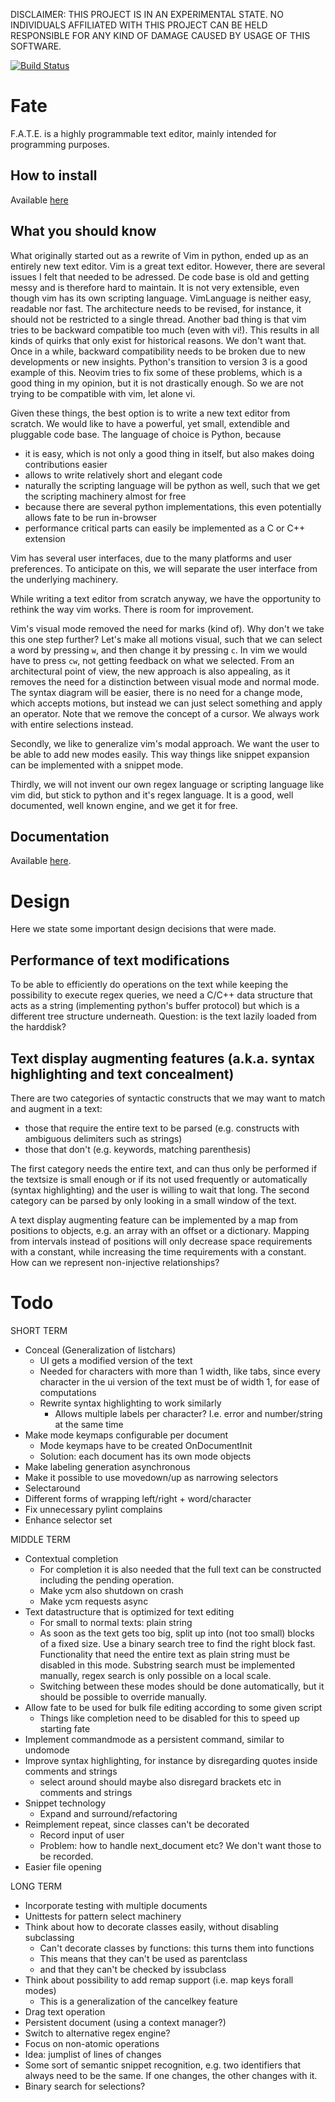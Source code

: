 DISCLAIMER:
THIS PROJECT IS IN AN EXPERIMENTAL STATE. NO INDIVIDUALS AFFILIATED WITH THIS PROJECT CAN BE
HELD RESPONSIBLE FOR ANY KIND OF DAMAGE CAUSED BY USAGE OF THIS SOFTWARE.

[![Build Status](https://travis-ci.org/Chiel92/fate.svg?branch=action-machinery-rewrite)](https://travis-ci.org/Chiel92/fate)

Fate
====
F.A.T.E. is a highly programmable text editor, mainly intended for programming purposes.

How to install
--------------
Available [here][fate-tui]

What you should know
--------------------
What originally started out as a rewrite of Vim in python, ended up as an entirely new text
editor.
Vim is a great text editor.
However, there are several issues I felt that needed to be adressed.
De code base is old and getting messy and is therefore hard to maintain.
It is not very extensible, even though vim has its own scripting language.
VimLanguage is neither easy, readable nor fast.
The architecture needs to be revised, for instance, it should not be restricted to a
single thread.
Another bad thing is that vim tries to be backward compatible too much (even with vi!).
This results in all kinds of quirks that only exist for historical reasons.
We don't want that. Once in a while, backward compatibility needs to be broken due to new
developments or new insights.
Python's transition to version 3 is a good example of this.
Neovim tries to fix some of these problems, which is a good thing in my opinion, but it is
not drastically enough.
So we are not trying to be compatible with vim, let alone vi.

Given these things, the best option is to write a new text editor from scratch.
We would like to have a powerful, yet small, extendible and pluggable code base.
The language of choice is Python, because

- it is easy, which is not only a good thing in itself, but also makes doing contributions easier
- allows to write relatively short and elegant code
- naturally the scripting language will be python as well, such that we get the scripting
  machinery almost for free
- because there are several python implementations, this even potentially allows fate to
  be run in-browser
- performance critical parts can easily be implemented as a C or C++ extension

Vim has several user interfaces, due to the many platforms and user preferences.  To
anticipate on this, we will separate the user interface from the underlying machinery.

While writing a text editor from scratch anyway, we have the opportunity to rethink the
way vim works.
There is room for improvement.

Vim's visual mode removed the need for marks (kind of).
Why don't we take this one step further?
Let's make all motions visual, such that we can select a word by pressing `w`, and then
change it by pressing `c`.
In vim we would have to press `cw`, not getting feedback on what we selected.
From an architectural point of view, the new approach is also appealing, as it removes the
need for a distinction between visual mode and normal mode.
The syntax diagram will be easier, there is no need for a change mode, which accepts motions,
but instead we can just select something and apply an operator.
Note that we remove the concept of a cursor.
We always work with entire selections instead.

Secondly, we like to generalize vim's modal approach.
We want the user to be able to add new modes easily.
This way things like snippet expansion can be implemented with a snippet mode.

Thirdly, we will not invent our own regex language or scripting language like vim did, but
stick to python and it's regex language.
It is a good, well documented, well known engine, and we get it for free.


Documentation
-------------
Available [here][docs].

Design
======
Here we state some important design decisions that were made.

Performance of text modifications
---------------------------------
To be able to efficiently do operations on the text while keeping the possibility to
execute regex queries, we need a C/C++ data structure that acts as a string (implementing
python's buffer protocol) but which is a different tree structure underneath.
Question: is the text lazily loaded from the harddisk?

Text display augmenting features (a.k.a. syntax highlighting and text concealment)
----------------------------------------------------------------------------------
There are two categories of syntactic constructs that we may want to match and augment in a text:
- those that require the entire text to be parsed (e.g. constructs with ambiguous
  delimiters such as strings)
- those that don't (e.g. keywords, matching parenthesis)

The first category needs the entire text, and can thus only be performed if the textsize is
small enough or if its not used frequently or automatically (syntax highlighting) and the
user is willing to wait that long.
The second category can be parsed by only looking in a small window of the text.

A text display augmenting feature can be implemented by a map from positions to objects,
e.g. an array with an offset or a dictionary. Mapping from intervals instead of positions
will only decrease space requirements with a constant, while increasing the time
requirements with a constant.
How can we represent non-injective relationships?

Todo
====
SHORT TERM
- Conceal (Generalization of listchars)
  - UI gets a modified version of the text
  - Needed for characters with more than 1 width, like tabs, since every character in the
    ui version of the text must be of width 1, for ease of computations
  - Rewrite syntax highlighting to work similarly
    - Allows multiple labels per character? I.e. error and number/string at the same time
- Make mode keymaps configurable per document
  - Mode keymaps have to be created OnDocumentInit
  - Solution: each document has its own mode objects
- Make labeling generation asynchronous
- Make it possible to use movedown/up as narrowing selectors
- Selectaround
- Different forms of wrapping left/right + word/character
- Fix unnecessary pylint complains
- Enhance selector set

MIDDLE TERM
- Contextual completion
  - For completion it is also needed that the full text can be constructed including the
    pending operation.
  - Make ycm also shutdown on crash
  - Make ycm requests async
- Text datastructure that is optimized for text editing
  - For small to normal texts: plain string
  - As soon as the text gets too big, split up into (not too small) blocks of a fixed size.
    Use a binary search tree to find the right block fast.
    Functionality that need the entire text as plain string must be disabled in this mode.
    Substring search must be implemented manually, regex search is only possible on a local
    scale.
  - Switching between these modes should be done automatically, but it should be possible to
    override manually.
- Allow fate to be used for bulk file editing according to some given script
  - Things like completion need to be disabled for this to speed up starting fate
- Implement commandmode as a persistent command, similar to undomode
- Improve syntax highlighting, for instance by disregarding quotes inside comments and strings
  - select around should maybe also disregard brackets etc in comments and strings
- Snippet technology
  - Expand and surround/refactoring
- Reimplement repeat, since classes can't be decorated
  - Record input of user
  - Problem: how to handle next_document etc? We don't want those to be recorded.
- Easier file opening

LONG TERM
- Incorporate testing with multiple documents
- Unittests for pattern select machinery
- Think about how to decorate classes easily, without disabling subclassing
  - Can't decorate classes by functions: this turns them into functions
  - This means that they can't be used as parentclass
  - and that they can't be checked by issubclass
- Think about possibility to add remap support (i.e. map keys forall modes)
  - This is a generalization of the cancelkey feature
- Drag text operation
- Persistent document (using a context manager?)
- Switch to alternative regex engine?
- Focus on non-atomic operations
- Idea: jumplist of lines of changes
- Some sort of semantic snippet recognition, e.g. two identifiers that always need to be the same.
  If one changes, the other changes with it.
- Binary search for selections?

[docs]: http://chiel92.github.io/fate/
[fate-tui]: http://github.com/Chiel92/fate-tui

